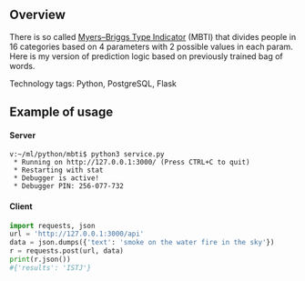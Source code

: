 ## Overview
There is so called [Myers–Briggs Type Indicator](https://en.wikipedia.org/wiki/Myers%E2%80%93Briggs_Type_Indicator) (MBTI) that divides people in 16 categories based on 4 parameters with 2 possible values in each param. Here is my version of prediction logic based on previously trained bag of words.

Technology tags: Python, PostgreSQL, Flask

## Example of usage
#### Server
```
v:~/ml/python/mbti$ python3 service.py 
 * Running on http://127.0.0.1:3000/ (Press CTRL+C to quit)
 * Restarting with stat
 * Debugger is active!
 * Debugger PIN: 256-077-732
```

#### Client
```python
import requests, json
url = 'http://127.0.0.1:3000/api'
data = json.dumps({'text': 'smoke on the water fire in the sky'})
r = requests.post(url, data)
print(r.json())
#{'results': 'ISTJ'}
```
